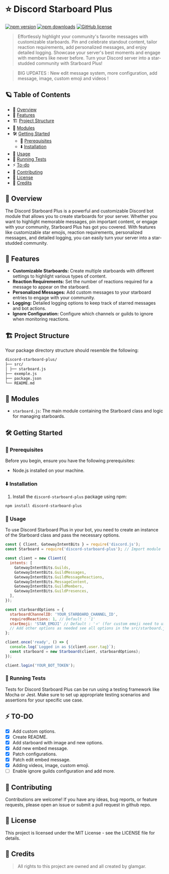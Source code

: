 # ⭐ Discord Starboard Plus

[![npm version](https://img.shields.io/npm/v/discord-starboard-plus.svg?style=flat-square)](https://www.npmjs.com/package/discord-starboard-plus)
[![npm downloads](https://img.shields.io/npm/dm/discord-starboard-plus.svg?style=flat-square)](https://www.npmjs.com/package/discord-starboard-plus)
[![GitHub license](https://img.shields.io/github/license/GlamgarOnDiscord/discord-starboard-plus.svg?style=flat-square)](https://github.com/GlamgarOnDiscord/discord-starboard-plus/blob/master/LICENSE)


> Effortlessly highlight your community's favorite messages with customizable starboards. Pin and celebrate standout content, tailor reaction requirements, add personalized messages, and enjoy detailed logging. Showcase your server's best moments and engage with members like never before. Turn your Discord server into a star-studded community with Starboard Plus!

> BIG UPDATES : New edit message system, more configuration, add message, image, custom emoji and videos !

## 🪐 Table of Contents
- 📑 [Overview](#-overview)
- 🚀 [Features](#-features)
- 🏗️ [Project Structure](#-project-structure)
- 🧩 [Modules](#-modules)
- 🛠️ [Getting Started](#-getting-started)
  - 🔌 [Prerequisites](#-prerequisites)
  - ⬇️ [Installation](#-installation)
- 📖 [Usage](#-usage)
- 🧪 [Running Tests](#-running-tests)
- ⚡ [To-do](#-to-do)
- 🤝 [Contributing](#-contributing)
- 📄 [License](#-license)
- 👏 [Credits](#-credits)


## 📑 Overview
The Discord Starboard Plus is a powerful and customizable Discord bot module that allows you to create starboards for your server. Whether you want to highlight memorable messages, pin important content, or engage with your community, Starboard Plus has got you covered. With features like customizable star emojis, reaction requirements, personalized messages, and detailed logging, you can easily turn your server into a star-studded community.


## 🚀 Features
- **Customizable Starboards:** Create multiple starboards with different settings to highlight various types of content.
- **Reaction Requirements:** Set the number of reactions required for a message to appear on the starboard.
- **Personalized Messages:** Add custom messages to your starboard entries to engage with your community.
- **Logging:** Detailed logging options to keep track of starred messages and bot actions.
- **Ignore Configuration:** Configure which channels or guilds to ignore when monitoring reactions.


## 🏗️ Project Structure
Your package directory structure should resemble the following:

```bash
discord-starboard-plus/
├── src/
│ ├── starboard.js
├── exemple.js
├── package.json
└── README.md
```

## 🧩 Modules
- `starboard.js`: The main module containing the Starboard class and logic for managing starboards.

## 🛠️ Getting Started

### 🔌 Prerequisites
Before you begin, ensure you have the following prerequisites:
- Node.js installed on your machine.

### ⬇️ Installation
1. Install the `discord-starboard-plus` package using npm:

```sh
npm install discord-starboard-plus
```

### 📖 Usage
To use Discord Starboard Plus in your bot, you need to create an instance of the Starboard class and pass the necessary options.

```js
const { Client, GatewayIntentBits } = require('discord.js');
const Starboard = require('discord-starboard-plus'); // Import module

const client = new Client({
  intents: [
    GatewayIntentBits.Guilds,
    GatewayIntentBits.GuildMessages,
    GatewayIntentBits.GuildMessageReactions,
    GatewayIntentBits.MessageContent,
    GatewayIntentBits.GuildMembers,
    GatewayIntentBits.GuildPresences,
  ],
});

const starboardOptions = {
  starboardChannelID: 'YOUR_STARBOARD_CHANNEL_ID',
  requiredReactions: 1, // Default : '1'
  starEmoji: 'STAR_EMOJI' // Default : '⭐' (for custom emoji need to use only name of emoji)
  // Add other options as needed see all options in the src/starboard.js file
};

client.once('ready', () => {
  console.log(`Logged in as ${client.user.tag}`);
  const starboard = new Starboard(client, starboardOptions);
});

client.login('YOUR_BOT_TOKEN');
```

### 🧪 Running Tests
Tests for Discord Starboard Plus can be run using a testing framework like Mocha or Jest. Make sure to set up appropriate testing scenarios and assertions for your specific use case.

## ⚡ TO-DO 

- [x] Add custom options.
- [x] Create README.
- [x] Add starboard with image and new options.
- [x] Add new embed message.
- [x] Patch configurations.
- [x] Patch edit embed message.
- [x] Adding videos, image, custom emoji.
- [ ] Enable ignore guilds configuration and add more.

## 🤝 Contributing

Contributions are welcome! If you have any ideas, bug reports, or feature requests, please open an issue or submit a pull request in github repo.

## 📄 License

This project is licensed under the MIT License - see the LICENSE file for details.

## 👏 Credits

> All rights to this project are owned and all created by glamgar.


